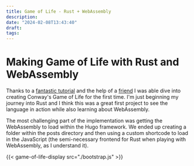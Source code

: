 ```yaml
---
title: Game of Life - Rust + WebAssembly
description:
date: "2024-02-08T13:43:40"
draft: 
tags: 
---
```


# Making Game of Life with Rust and WebAssembly

Thanks to a [fantastic tutorial](https://rustwasm.github.io/docs/book/introduction.html) and the help of a [friend](https://github.com/shaunluttin) I was able dive into creating Conway's Game of Life for the first time. I'm just beginning my journey into Rust and I think this was a great first project to see the language in action while also learning about WebAssembly.

The most challenging part of the implementation was getting the WebAssembly to load within the Hugo framework. We ended up creating a folder within the posts directory and then using a custom shortcode to load in the JavaScript (the semi-necessary frontend for Rust when playing with WebAssembly, as I understand it).

{{< game-of-life-display src="./bootstrap.js" >}}
